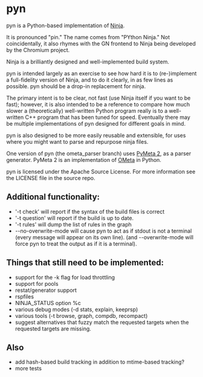 # pyn

pyn is a Python-based implementation of
[Ninja](http://martine.github.io/ninja/).

It is pronounced "pin." The name comes from "PYthon Ninja." Not coincidentally,
it also rhymes with the GN frontend to Ninja being developed by the Chromium
project.

Ninja is a brilliantly designed and well-implemented build system.

pyn is intended largely as an exercise to see how hard it is to (re-)implement
a full-fidelity version of Ninja, and to do it clearly, in as few lines as
possible. pyn should be a drop-in replacement for ninja.

The primary intent is to be clear, not fast (use Ninja itself if you want to be
fast); however, it is also intended to be a reference to compare how much
slower a (theoretically) well-written Python program really is to a
well-written C++ program that has been tuned for speed. Eventually there may be
multiple implementations of pyn designed for different goals in mind.

pyn is also designed to be more easily reusable and extensible, for uses
where you might want to parse and repurpose ninja files.

One version of pyn (the ometa_parser branch) uses
[PyMeta 2](https://bitbucket.org/wkornewald/pymeta/src),
as a parser generator. PyMeta 2 is an implementation of
[OMeta](https://github.com/alexwarth/ometa-js) in Python.

pyn is licensed under the Apache Source License. For more information see
the LICENSE file in the source repo.

## Additional functionality:

* '-t check' will report if the syntax of the build files is correct
* '-t question' will report if the build is up to date.
* '-t rules' will dump the list of rules in the graph
* --no-overwrite-mode will cause pyn to act as if stdout is not a terminal
  (every message will appear on its own line). (and --overwrite-mode
  will force pyn to treat the output as if it is a terminal).

 
## Things that still need to be implemented:

* support for the -k flag for load throttling
* support for pools
* restat/generator support
* rspfiles
* NINJA_STATUS option %c 
* various debug modes (-d stats, explain, keeprsp)
* various tools (-t browse, graph, compdb, recompact)
* suggest alternatives that fuzzy match the requested targets when the
  requested targets are missing.

## Also

* add hash-based build tracking in addition to mtime-based tracking?
* more tests
